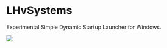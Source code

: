 # LHvSystems

Experimental Simple Dynamic Startup Launcher for Windows.

![](https://user-images.githubusercontent.com/8560193/142236777-8940fb94-fe94-43a6-a09c-7c18c22df524.png)
